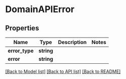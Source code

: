 # DomainAPIError

## Properties
Name | Type | Description | Notes
------------ | ------------- | ------------- | -------------
**error_type** | **string** |  | 
**error** | **string** |  | 

[[Back to Model list]](../../README.md#documentation-for-models) [[Back to API list]](../../README.md#documentation-for-api-endpoints) [[Back to README]](../../README.md)

